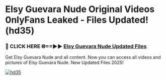 # Elsy Guevara Nude Original Videos 0nlyFans Leaked - Files Updated! (hd35)

<h3>🔴 CLICK HERE 🌐==►► <a href="https://tinyurl.com/yrmya6cz" rel="nofollow">Elsy Guevara Nude Updated Files</a></h3>

Get Elsy Guevara Nude and all content. Now you can access all videos and pictures of Elsy Guevara Nude. New Updated Files 2025!

[![hd35](https://i.imgur.com/FMdXYCs.gif)](https://tinyurl.com/yrmya6cz)
